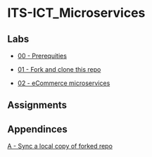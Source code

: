 # ITS-ICT_Microservices

## Labs

- [00 - Prerequities](labs/00-Prerequisites/README.md)

- [01 - Fork and clone this repo](labs/01-Fork_and_clone_this_repo/README.md)

- [02 - eCommerce microservices](labs/02-eCommerce_microservices/README.md)

## Assignments

## Appendinces

[A - Sync a local copy of forked repo](appendices/A-Sync_copy_of_forked_repo/README.md)